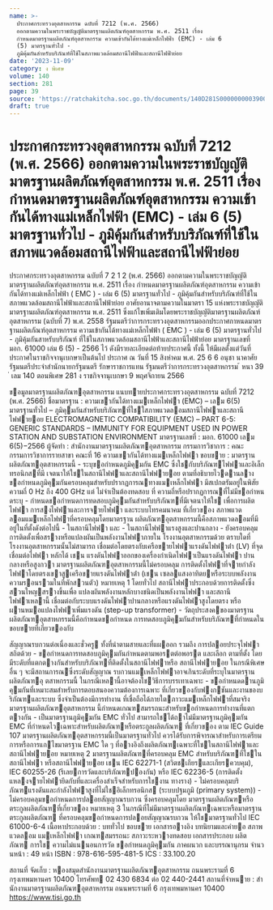 ```yaml
---
name: >-
  ประกาศกระทรวงอุตสาหกรรม ฉบับที่ 7212 (พ.ศ. 2566)
  ออกตามความในพระราชบัญญัติมาตรฐานผลิตภัณฑ์อุตสาหกรรม พ.ศ. 2511 เรื่อง
  กำหนดมาตรฐานผลิตภัณฑ์อุตสาหกรรม ความเข้ากันได้ทางแม่เหล็กไฟฟ้า (EMC) - เล่ม 6
  (5) มาตรฐานทั่วไป -
  ภูมิคุ้มกันสำหรับบริภัณฑ์ที่ใช้ในสภาพแวดล้อมสถานีไฟฟ้าและสถานีไฟฟ้าย่อย
date: '2023-11-09'
category: ง พิเศษ
volume: 140
section: 281
page: 39
source: 'https://ratchakitcha.soc.go.th/documents/140D281S0000000003900.pdf'
draft: true
---
```


# ประกาศกระทรวงอุตสาหกรรม ฉบับที่ 7212 (พ.ศ. 2566) ออกตามความในพระราชบัญญัติมาตรฐานผลิตภัณฑ์อุตสาหกรรม พ.ศ. 2511 เรื่อง กำหนดมาตรฐานผลิตภัณฑ์อุตสาหกรรม ความเข้ากันได้ทางแม่เหล็กไฟฟ้า (EMC) - เล่ม 6 (5) มาตรฐานทั่วไป - ภูมิคุ้มกันสำหรับบริภัณฑ์ที่ใช้ในสภาพแวดล้อมสถานีไฟฟ้าและสถานีไฟฟ้าย่อย

ประกาศกระทรวงอุตสาหกรรม ฉบับที่ 7 2 1 2 (พ.ศ. 2566) ออกตามความในพระราชบัญญัติมาตรฐานผลิตภัณฑ์อุตสาหกรรม พ.ศ. 2511 เรื่อง กำหนดมาตรฐานผลิตภัณฑ์อุตสาหกรรม ความเข้ากันได้ทางแม่เหล็กไฟฟ้า ( EMC ) - เล่ม 6 (5) มาตรฐานทั่วไป - ภูมิคุ้มกันสำหรับบริภัณฑ์ที่ใช้ในสภาพแวดล้อมสถานีไฟฟ้าและสถานีไฟฟ้าย่อย อาศัยอานาจตามความในมาตรา 15 แห่งพระราชบัญญัติมาตรฐานผลิตภัณฑ์อุตสาหกรรม พ.ศ. 2511 ซึ่งแก้ไขเพิ่มเติมโดยพระราชบัญญัติมาตรฐานผลิตภัณฑ์อุตสาหกรรม (ฉบับที่ 7) พ.ศ. 2558 รัฐมนตรีว่าการกระทรวงอุตสาหกรรมออกประกาศกาหนดมาตรฐานผลิตภัณฑ์อุตสาหกรรม ความเข้ากันได้ทางแม่เหล็กไฟฟ้า ( EMC ) - เล่ม 6 (5) มาตรฐานทั่วไป - ภูมิคุ้มกันสาหรับบริภัณฑ์ ที่ใช้ในสภาพแวดล้อมสถานีไฟฟ้าและสถานีไฟฟ้าย่อย มาตรฐานเลขที่ มอก. 61000 เล่ม 6 (5) - 2566 ไว้ ดังมีรายละเอียดต่อท้ายประกาศนี้ ทั้งนี้ ให้มีผลตั้งแต่วันที่ประกาศในราชกิจจานุเบกษาเป็นต้นไป ประกาศ ณ วันที่ 15 สิงหำคม พ.ศ. 25 6 6 อนุชา นาคาศัย รัฐมนตรีประจำสำนักนายกรัฐมนตรี รักษาราชการแทน รัฐมนตรีว่าการกระทรวงอุตสาหกรรม ้ หนา 39 ่ เลม 140 ตอนพิเศษ 281 ง ราชกิจจานุเบกษา 9 พฤศจิกายน 2566

ขอมูลมาตรฐานผลิตภัณฑอุตสาหกรรม แนบทายประกาศกระทรวงอุตสาหกรรม ฉบับที่ 7212 (พ.ศ. 2566) ชื่อมาตรฐาน : ความเขากันได้ทางแมเหล็กไฟฟา (EMC) – เลม 6(5) มาตรฐานทั่วไป – ภูมิคุมกันสําหรับบริภัณฑที่ใชใสภาพแวดลอมสถานีไฟฟาและสถานีไฟฟายอย ELECTROMAGNETIC COMPATIBILITY (EMC) – PART 6-5: GENERIC STANDARDS – IMMUNITY FOR EQUIPMENT USED IN POWER STATION AND SUBSTATION ENVIRONMENT มาตรฐานเลขที่ : มอก. 61000 เลม 6(5)−2566 ผู้จัดทํา : สํานักงานมาตรฐานผลิตภัณฑอุตสาหกรรม กรรมการวิชาการ : คณะกรรมการวิชาการรายสาขา คณะที่ 16 ความเขากันได้ทางแมเหล็กไฟฟา ขอบขาย : มาตรฐานผลิตภัณฑอุตสาหกรรมนี้ - ระบุขอกําหนดภูมิคุมกัน EMC ซึ่งใชกับบริภัณฑไฟฟาและอิเล็กทรอนิกสที่มี เจตนาให้ใชในสถานีไฟฟาและสถานีไฟฟายอย ตามที่อธิบายไวดานลาง ขอกําหนดภูมิคุมกันครอบคลุมสําหรับปรากฏการณทางแมเหล็กไฟฟา มีสเปกตรัมอยู่ในพิสัยความถี่ 0 Hz ถึง 400 GHz แต่ ไม่จําเป็นต้องทดสอบ ที่ ความถี่หรือปรากฏการณที่ไม่มีขอกําหนดระบุ - กําหนดขอกําหนดการทดสอบภูมิคุมกันสําหรับบริภัณฑที่มีเจตนาให้ใช เพื่อการผลิตไฟฟา การสงไฟฟาและการจายไฟฟา และระบบโทรคมนาคม ที่เกี่ยวของ สภาพแวดลอมแมเหล็กไฟฟาที่ครอบคลุมโดยมาตรฐาน ผลิตภัณฑอุตสาหกรรมนี้คือสภาพแวดลอมที่มีอยู่ในที่ตั้งดังต่อไปนี้ - ในสถานีไฟฟา และ - ในสถานีไฟฟาแรงสูงและปานกลาง - ยังครอบคลุมการติดตั้งเพื่อสรางหรือแปลงผันเป็นพลังงานไฟฟาภายใน โรงงานอุตสาหกรรมด้วย ตราบใดที่โรงงานอุตสาหกรรมนั้นไม่สามารถ เชื่อมต่อโดยตรงกับเครือขายไฟฟาแรงดันไฟฟาต่ํา (LV) ที่จุดเชื่อมต่อไฟฟา หลักได้ เชน แรงดันไฟฟาออกของเครื่องกําเนิดไฟฟาเป็นแรงดันไฟฟา ปานกลางหรือสูงกวา มาตรฐานผลิตภัณฑอุตสาหกรรมนี้ไม่ครอบคลุม การติดตั้งไฟฟาที่จายกําลังไฟฟาโดยตรงเขาสูเครือขายแรงดันไฟฟาต่ํา (เชน เซลลแสงอาทิตยหรือระบบพลังงานความรอนรวมในที่พักสวนตัว) หมายเหตุ 1 โดยทั่วไป สถานีไฟฟาประกอบด้วยการติดตั้งซึ่งสวนใหญสรางขึ้นเพื่อ แปลงผันพลังงานหลักบางชนิดเป็นพลังงานไฟฟา และสถานีไฟฟาเหลานี้ เชื่อมต่อกับระบบแรงดันไฟฟาปานกลางหรือแรงดันไฟฟาสูงโดยตรง หรือ ผานหมอแปลงไฟฟาเพิ่มแรงดัน (step-up transformer) - วัตถุประสงคของมาตรฐานผลิตภัณฑอุตสาหกรรมนี้คือกําหนดขอกําหนด การทดสอบภูมิคุมกันสําหรับบริภัณฑที่กําหนดในขอบขายที่เกี่ยวของกับ

สัญญาณรบกวนต่อเนื่องและชั่วครู ทั้งที่นําตามสายและที่แผออก รวมถึง การปลอยประจุไฟฟาสถิตด้วย - ขอกําหนดการทดสอบภูมิคุมกันกําหนดตามพอรตต่อพอรต และเลือก ตามที่ตั้ง โดยมีระดับที่แตกตางกันสําหรับบริภัณฑที่ติดตั้งในสถานีไฟฟาหรือ สถานีไฟฟายอย ในกรณีพิเศษอื่น ๆ จะมีสถานการณซึ่งระดับสัญญาณ รบกวนแมเหล็กไฟฟาอาจเกินระดับที่ระบุในมาตรฐานผลิตภัณฑอุ ตสาหกรรมนี้ ในกรณีเหลานี้อาจต้องใชวิธีการบรรเทาเฉพาะ - ขอกําหนดดานภูมิคุมกันที่เหมาะสมสําหรับการตอบสนองความต้องการเฉพาะ ที่เกี่ยวของกับฟงกชันและงานของบริภัณฑและระบบ ซึ่งจําเป็นต้องมีการทํางาน ที่เชื่อถือได้ภายใตภาวะแมเหล็กไฟฟาที่สมจริง มาตรฐานผลิตภัณฑอุตสาหกรรม นี้กําหนดเกณฑสมรรถนะสําหรับขอกําหนดการทํางานที่แตกตางกัน - เป็นมาตรฐานภูมิคุมกัน EMC ทั่วไป สามารถใชได้ถาไม่มีมาตรฐานภูมิคุมกัน EMC ที่กําหนดไวเฉพาะสําหรับผลิตภัณฑหรือตระกูลผลิตภัณฑ ที่เกี่ยวของ ตาม IEC Guide 107 มาตรฐานผลิตภัณฑอุตสาหกรรมนี้เป็นมาตรฐานทั่วไป ควรได้รับการพิจารณาสําหรับการเตรียมการหรือการแกไขมาตรฐาน EMC ใด ๆ ที่อางอิงถึงผลิตภัณฑเฉพาะที่ใชในสถานีไฟฟาและสถานีไฟฟายอย หมายเหตุ 2 มาตรฐานผลิตภัณฑที่ครอบคลุม EMC สําหรับบริภัณฑที่ใชในสถานีไฟฟา หรือสถานีไฟฟายอย เชน IEC 62271-1 (สวิตชเกียรและเกียรควบคุม), IEC 60255-26 (รีเลยการวัดและบริภัณฑปองกัน) หรือ IEC 62236-5 (การติดตั้งแหลงจายไฟฟายึดกับที่และเครื่องสําเร็จสําหรับการใชงาน ทางราง) - ไม่ครอบคลุมบริภัณฑแรงดันและกําลังไฟฟาสูงที่ไม่ใชอิเล็กทรอนิกส (ระบบปฐมภูมิ (primary system)) - ไม่ครอบคลุมขอกําหนดการปลอยสัญญาณรบกวน ซึ่งครอบคลุมโดย มาตรฐานผลิตภัณฑหรือตระกูลผลิตภัณฑที่เกี่ยวของ หมายเหตุ 3 ในกรณีที่ไม่มีมาตรฐานผลิตภัณฑเฉพาะหรือมาตรฐานตระกูลผลิตภัณฑ ที่ครอบคลุมขอกําหนดการปลอยสัญญาณรบกวน ให้ใชมาตรฐานทั่วไป IEC 61000-6-4 เนื้อหาประกอบด้วย : บททั่วไป ขอบขาย เอกสารอางอิง บทนิยามและคํายอ สภาพแวดลอม แมเหล็กไฟฟา เกณฑสมรรถนะ สภาวะระหวางทดสอบ เอกสารประกอบ ผลิตภัณฑ การใช ความไม่แนนอนการวัด ขอกําหนดภูมิคุมกัน ภาคผนวก และบรรณานุกรม จํานวนหน้า : 49 หน้า ISBN : 978-616-595-481-5 ICS : 33.100.20

สถานที่ จัดเก็บ : หองสมุดสํานักงานมาตรฐานผลิตภัณฑอุตสาหกรรม ถนนพระรามที่ 6 กรุงเทพมหานคร 10400 โทรศัพท 02 430 6834 ต่อ 02 440-2441 สถานที่จําหนาย : สํานักงานมาตรฐานผลิตภัณฑอุตสาหกรรม ถนนพระรามที่ 6 กรุงเทพมหานคร 10400 https://www.tisi.go.th

